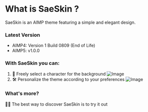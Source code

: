 # What is SaeSkin ?
SaeSkin is an AIMP theme featuring a simple and elegant design.

### Latest Version
- AIMP4: Version 1 Build 0809 (End of Life)
- AIMP5: v1.0.0

### With SaeSkin you can:
1. 🎎 Freely select a character for the background
   ![Image](https://1690479371-files.gitbook.io/~/files/v0/b/gitbook-x-prod.appspot.com/o/spaces%2F-MH9RL2npwFoYDwxlUq_-887967055%2Fuploads%2FsiPc6C7ALtqAFEeiwe2A%2FScreenshot%202023-08-21%20193735.png?alt=media&token=820cf232-7c91-4e3d-a12a-ad56db5090b0)
3. 🛠 Personalize the theme according to your preferences
   ![Image](https://1690479371-files.gitbook.io/~/files/v0/b/gitbook-x-prod.appspot.com/o/spaces%2F-MH9RL2npwFoYDwxlUq_-887967055%2Fuploads%2F2wdn9TSa7E8NPg6e8HtA%2Fimage.png?alt=media&token=55c399ec-2879-447e-a37a-77b47880ab83)

### What's more?
🏃‍♀️ The best way to discover SaeSkin is to try it out
